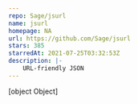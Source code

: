 ```yaml
---
repo: Sage/jsurl
name: jsurl
homepage: NA
url: https://github.com/Sage/jsurl
stars: 385
starredAt: 2021-07-25T03:32:53Z
description: |-
    URL-friendly JSON
---
```


[object Object]
